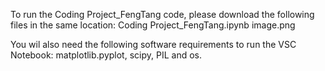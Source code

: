 To run the Coding Project_FengTang code, please download the following files in the same location:
 Coding Project_FengTang.ipynb
 image.png

 You wil also need the following software requirements to run the VSC Notebook: matplotlib.pyplot, scipy, PIL and os. 
 
